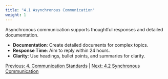 ```yaml
---
title: "4.1 Asynchronous Communication"
weight: 1
---
```


Asynchronous communication supports thoughtful responses and detailed documentation.

- **Documentation**: Create detailed documents for complex topics.
- **Response Time**: Aim to reply within 24 hours.
- **Clarity**: Use headings, bullet points, and summaries for clarity.

[Previous: 4. Communication Standards](/handbook/communication-standards/) | [Next: 4.2 Synchronous Communication](/handbook/communication-standards/synchronous-communication/)
